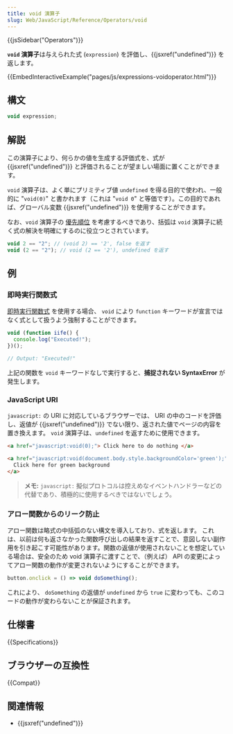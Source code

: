 ```yaml
---
title: void 演算子
slug: Web/JavaScript/Reference/Operators/void
---
```


{{jsSidebar("Operators")}}

**`void` 演算子**は与えられた式 (`expression`) を評価し、{{jsxref("undefined")}} を返します。

{{EmbedInteractiveExample("pages/js/expressions-voidoperator.html")}}

## 構文

```js
void expression;
```

## 解説

この演算子により、何らかの値を生成する評価式を、式が {{jsxref("undefined")}} と評価されることが望ましい場面に置くことができます。

`void` 演算子は、よく単にプリミティブ値 `undefined` を得る目的で使われ、一般的に "`void(0)`" と書かれます（これは "`void 0`" と等価です）。この目的であれば、グローバル変数 {{jsxref("undefined")}} を使用することができます。

なお、`void` 演算子の [優先順位](/ja/docs/Web/JavaScript/Reference/Operators/Operator_Precedence) を考慮するべきであり、括弧は `void` 演算子に続く式の解決を明確にするのに役立つとされています。

```js
void 2 == "2"; // (void 2) == '2', false を返す
void (2 == "2"); // void (2 == '2'), undefined を返す
```

## 例

### 即時実行関数式

[即時実行関数式](/ja/docs/Glossary/IIFE) を使用する場合、 `void` により `function` キーワードが宣言ではなく式として扱うよう強制することができます。

```js
void (function iife() {
  console.log("Executed!");
})();

// Output: "Executed!"
```

上記の関数を `void` キーワードなしで実行すると、**捕捉されない SyntaxError** が発生します。

### JavaScript URI

`javascript:` の URI に対応しているブラウザーでは、 URI の中のコードを評価し、返値が {{jsxref("undefined")}} でない限り、返された値でページの内容を置き換えます。 `void` 演算子は、`undefined` を返すために使用できます。

```html
<a href="javascript:void(0);"> Click here to do nothing </a>

<a href="javascript:void(document.body.style.backgroundColor='green');">
  Click here for green background
</a>
```

> **メモ:** `javascript:` 擬似プロトコルは控えめなイベントハンドラーなどの代替であり、積極的に使用するべきではないでしょう。

### アロー関数からのリーク防止

アロー関数は略式の中括弧のない構文を導入しており、式を返します。
これは、以前は何も返さなかった関数呼び出しの結果を返すことで、意図しない副作用を引き起こす可能性があります。関数の返値が使用されないことを想定している場合は、安全のため void 演算子に渡すことで、（例えば） API の変更によってアロー関数の動作が変更されないようにすることができます。

```js
button.onclick = () => void doSomething();
```

これにより、 `doSomething` の返値が `undefined` から `true` に変わっても、このコードの動作が変わらないことが保証されます。

## 仕様書

{{Specifications}}

## ブラウザーの互換性

{{Compat}}

## 関連情報

- {{jsxref("undefined")}}
